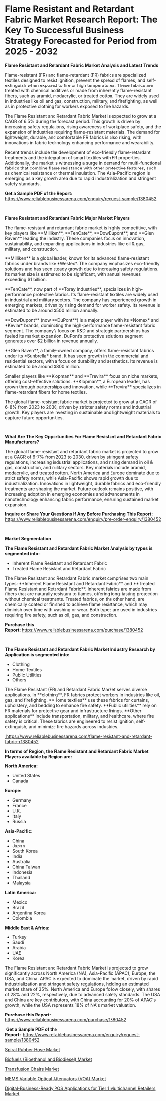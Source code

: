 <p><h1>Flame Resistant and Retardant Fabric Market Research Report: The Key To Successful Business Strategy Forecasted for Period from 2025 - 2032</h1></p><p><strong>Flame Resistant and Retardant Fabric Market Analysis and Latest Trends</strong></p>
<p><p>Flame-resistant (FR) and flame-retardant (FR) fabrics are specialized textiles designed to resist ignition, prevent the spread of flames, and self-extinguish when exposed to fire or high temperatures. These fabrics are treated with chemical additives or made from inherently flame-resistant fibers, such as aramid, modacrylic, or treated cotton. They are widely used in industries like oil and gas, construction, military, and firefighting, as well as in protective clothing for workers exposed to fire hazards.</p><p>The Flame Resistant and Retardant Fabric Market is expected to grow at a CAGR of 6.5% during the forecast period. This growth is driven by increasing safety regulations, rising awareness of workplace safety, and the expansion of industries requiring flame-resistant materials. The demand for lightweight, durable, and comfortable FR fabrics is also rising, with innovations in fabric technology enhancing performance and wearability.</p><p>Recent trends include the development of eco-friendly flame-retardant treatments and the integration of smart textiles with FR properties. Additionally, the market is witnessing a surge in demand for multi-functional fabrics that combine flame resistance with other protective features, such as chemical resistance or thermal insulation. The Asia-Pacific region is emerging as a key growth area due to rapid industrialization and stringent safety standards.</p></p>
<p><strong>Get a Sample PDF of the Report:&nbsp;</strong> <a href="https://www.reliablebusinessarena.com/enquiry/request-sample/1380452?utm_campaign=2041&utm_medium=2&utm_source=Github&utm_content=ia&utm_term=24012025&utm_id=flame-resistant-and-retardant-fabric">https://www.reliablebusinessarena.com/enquiry/request-sample/1380452</a></p>
<p>&nbsp;</p>
<p><strong>Flame Resistant and Retardant Fabric Major Market Players</strong></p>
<p><p>The flame-resistant and retardant fabric market is highly competitive, with key players like **Milliken**, **TenCate**, **DowDupont**, and **Glen Raven** leading the industry. These companies focus on innovation, sustainability, and expanding applications in industries like oil & gas, military, and construction.</p><p>**Milliken** is a global leader, known for its advanced flame-resistant fabrics under brands like *Westex*. The company emphasizes eco-friendly solutions and has seen steady growth due to increasing safety regulations. Its market size is estimated to be significant, with annual revenues exceeding $1 billion.</p><p>**TenCate**, now part of **Toray Industries**, specializes in high-performance protective fabrics. Its flame-resistant textiles are widely used in industrial and military sectors. The company has experienced growth in emerging markets, driven by rising demand for worker safety. Its revenue is estimated to be around $500 million annually.</p><p>**DowDupont** (now **DuPont**) is a major player with its *Nomex* and *Kevlar* brands, dominating the high-performance flame-resistant fabric segment. The company’s focus on R&D and strategic partnerships has fueled its market expansion. DuPont’s protective solutions segment generates over $2 billion in revenue annually.</p><p>**Glen Raven**, a family-owned company, offers flame-resistant fabrics under its *Sunbrella* brand. It has seen growth in the commercial and residential sectors, with a focus on durability and aesthetics. Its revenue is estimated to be around $800 million.</p><p>Smaller players like **Klopman** and **Trevira** focus on niche markets, offering cost-effective solutions. **Klopman**, a European leader, has grown through partnerships and innovation, while **Trevira** specializes in flame-retardant fibers for home textiles.</p><p>The global flame-resistant fabric market is projected to grow at a CAGR of 6-8% from 2023 to 2030, driven by stricter safety norms and industrial growth. Key players are investing in sustainable and lightweight materials to capture future opportunities.</p></p>
<p>&nbsp;</p>
<p><strong>What Are The Key Opportunities For Flame Resistant and Retardant Fabric Manufacturers?</strong></p>
<p><p>The global flame-resistant and retardant fabric market is projected to grow at a CAGR of 6-7% from 2023 to 2030, driven by stringent safety regulations, increasing industrial applications, and rising demand in oil & gas, construction, and military sectors. Key materials include aramid, modacrylic, and treated cotton. North America and Europe dominate due to strict safety norms, while Asia-Pacific shows rapid growth due to industrialization. Innovations in lightweight, durable fabrics and eco-friendly treatments are shaping the market. Future outlook remains positive, with increasing adoption in emerging economies and advancements in nanotechnology enhancing fabric performance, ensuring sustained market expansion.</p></p>
<p><strong>Inquire or Share Your Questions If Any Before Purchasing This Report:</strong> <a href="https://www.reliablebusinessarena.com/enquiry/pre-order-enquiry/1380452?utm_campaign=2041&utm_medium=2&utm_source=Github&utm_content=ia&utm_term=24012025&utm_id=flame-resistant-and-retardant-fabric">https://www.reliablebusinessarena.com/enquiry/pre-order-enquiry/1380452</a></p>
<p>&nbsp;</p>
<p><strong>Market Segmentation</strong></p>
<p><strong>The Flame Resistant and Retardant Fabric Market Analysis by types is segmented into:</strong></p>
<p><ul><li>Inherent Flame Resistant and Retardant Fabric</li><li>Treated Flame Resistant and Retardant Fabric</li></ul></p>
<p><p>The Flame Resistant and Retardant Fabric market comprises two main types: **Inherent Flame Resistant and Retardant Fabric** and **Treated Flame Resistant and Retardant Fabric**. Inherent fabrics are made from fibers that are naturally resistant to flames, offering long-lasting protection without chemical treatments. Treated fabrics, on the other hand, are chemically coated or finished to achieve flame resistance, which may diminish over time with washing or wear. Both types are used in industries requiring fire safety, such as oil, gas, and construction.</p></p>
<p><strong>Purchase this Report:&nbsp;</strong><a href="https://www.reliablebusinessarena.com/purchase/1380452?utm_campaign=2041&utm_medium=2&utm_source=Github&utm_content=ia&utm_term=24012025&utm_id=flame-resistant-and-retardant-fabric">https://www.reliablebusinessarena.com/purchase/1380452</a></p>
<p>&nbsp;</p>
<p><strong>The Flame Resistant and Retardant Fabric Market Industry Research by Application is segmented into:</strong></p>
<p><ul><li>Clothing</li><li>Home Textiles</li><li>Public Utilities</li><li>Others</li></ul></p>
<p><p>The Flame Resistant (FR) and Retardant Fabric Market serves diverse applications. In **clothing**, FR fabrics protect workers in industries like oil, gas, and firefighting. **Home textiles** use these fabrics for curtains, upholstery, and bedding to enhance fire safety. **Public utilities** rely on FR materials for protective gear and infrastructure linings. **Other applications** include transportation, military, and healthcare, where fire safety is critical. These fabrics are engineered to resist ignition, self-extinguish, and minimize fire hazards across industries.</p></p>
<p><a href="https://www.reliablebusinessarena.com/flame-resistant-and-retardant-fabric-r1380452?utm_campaign=2041&utm_medium=2&utm_source=Github&utm_content=ia&utm_term=24012025&utm_id=flame-resistant-and-retardant-fabric">&nbsp;https://www.reliablebusinessarena.com/flame-resistant-and-retardant-fabric-r1380452</a></p>
<p><strong>In terms of Region, the Flame Resistant and Retardant Fabric Market Players available by Region are:</strong></p>
<p>
    <p> <strong> North America: </strong>
        <ul>
            <li>United States</li>
            <li>Canada</li>
        </ul>
        </p> 
    <p> <strong> Europe: </strong>
        <ul>
            <li>Germany</li>
            <li>France</li>
            <li>U.K.</li>
            <li>Italy</li>
            <li>Russia</li>
        </ul>
        </p> 
    <p> <strong> Asia-Pacific: </strong>
        <ul>
            <li>China</li>
            <li>Japan</li>
            <li>South Korea</li>
            <li>India</li>
            <li>Australia</li>
            <li>China Taiwan</li>
            <li>Indonesia</li>
            <li>Thailand</li>
            <li>Malaysia</li>
        </ul>
        </p> 
    <p> <strong> Latin America: </strong>
        <ul>
            <li>Mexico</li>
            <li>Brazil</li>
            <li>Argentina Korea</li>
            <li>Colombia</li>
        </ul>
        </p> 
    <p> <strong> Middle East & Africa: </strong>
        <ul>
            <li>Turkey</li>
            <li>Saudi</li>
            <li>Arabia</li>
            <li>UAE</li>
            <li>Korea</li>
        </ul>
    </p>
    </p>
<p><p>The Flame Resistant and Retardant Fabric Market is projected to grow significantly across North America (NA), Asia-Pacific (APAC), Europe, the USA, and China. APAC is expected to dominate the market, driven by rapid industrialization and stringent safety regulations, holding an estimated market share of 35%. North America and Europe follow closely, with shares of 28% and 22%, respectively, due to advanced safety standards. The USA and China are key contributors, with China accounting for 20% of APAC's growth, while the USA represents 18% of NA's market valuation.</p></p>
<p><strong>Purchase this Report: </strong><a href="https://www.reliablebusinessarena.com/purchase/1380452?utm_campaign=2041&utm_medium=2&utm_source=Github&utm_content=ia&utm_term=24012025&utm_id=flame-resistant-and-retardant-fabric">https://www.reliablebusinessarena.com/purchase/1380452</a></p>
<p>&nbsp;<strong>Get a Sample PDF of the Report:&nbsp;&nbsp;</strong><a href="https://www.reliablebusinessarena.com/enquiry/request-sample/1380452?utm_campaign=2041&utm_medium=2&utm_source=Github&utm_content=ia&utm_term=24012025&utm_id=flame-resistant-and-retardant-fabric">https://www.reliablebusinessarena.com/enquiry/request-sample/1380452</a></p>
<p><strong></strong></p>
<p><p><a href="https://www.linkedin.com/pulse/spiral-rubber-hose-market-analysis-qualitative-quantitative-hswnf?utm_campaign=2041&utm_medium=2&utm_source=Github&utm_content=ia&utm_term=24012025&utm_id=flame-resistant-and-retardant-fabric">Spiral Rubber Hose Market</a></p><p><a href="https://www.linkedin.com/pulse/biofuels-bioethanol-biodiesel-market-analysis-2025--wlzrf?utm_campaign=2041&utm_medium=2&utm_source=Github&utm_content=ia&utm_term=24012025&utm_id=flame-resistant-and-retardant-fabric">Biofuels (Bioethanol and Biodiesel) Market</a></p><p><a href="https://www.linkedin.com/pulse/projected-growth-transfusion-chairs-market-anticipating-cagr-cssxc?utm_campaign=2041&utm_medium=2&utm_source=Github&utm_content=ia&utm_term=24012025&utm_id=flame-resistant-and-retardant-fabric">Transfusion Chairs Market</a></p><p><a href="https://www.linkedin.com/pulse/mems-variable-optical-attenuators-voa-market-trends-assessmentthe-k5ffc?utm_campaign=2041&utm_medium=2&utm_source=Github&utm_content=ia&utm_term=24012025&utm_id=flame-resistant-and-retardant-fabric">MEMS Variable Optical Attenuators (VOA) Market</a></p><p><a href="https://www.linkedin.com/pulse/114-cagr-digital-business-ready-pos-applications-tier-lffrf?utm_campaign=2041&utm_medium=2&utm_source=Github&utm_content=ia&utm_term=24012025&utm_id=flame-resistant-and-retardant-fabric">Digital-Business-Ready POS Applications for Tier 1 Multichannel Retailers Market</a></p></p>